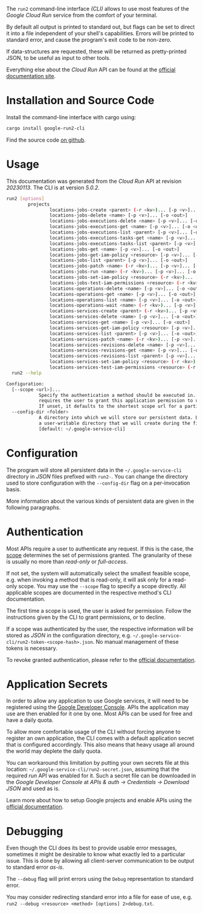 <!---
DO NOT EDIT !
This file was generated automatically from 'src/generator/templates/cli/README.md.mako'
DO NOT EDIT !
-->
The `run2` command-line interface *(CLI)* allows to use most features of the *Google Cloud Run* service from the comfort of your terminal.

By default all output is printed to standard out, but flags can be set to direct it into a file independent of your shell's
capabilities. Errors will be printed to standard error, and cause the program's exit code to be non-zero.

If data-structures are requested, these will be returned as pretty-printed JSON, to be useful as input to other tools.

Everything else about the *Cloud Run* API can be found at the
[official documentation site](https://cloud.google.com/run/).

# Installation and Source Code

Install the command-line interface with cargo using:

```bash
cargo install google-run2-cli
```

Find the source code [on github](https://github.com/Byron/google-apis-rs/tree/main/gen/run2-cli).

# Usage

This documentation was generated from the *Cloud Run* API at revision *20230113*. The CLI is at version *5.0.2*.

```bash
run2 [options]
        projects
                locations-jobs-create <parent> (-r <kv>)... [-p <v>]... [-o <out>]
                locations-jobs-delete <name> [-p <v>]... [-o <out>]
                locations-jobs-executions-delete <name> [-p <v>]... [-o <out>]
                locations-jobs-executions-get <name> [-p <v>]... [-o <out>]
                locations-jobs-executions-list <parent> [-p <v>]... [-o <out>]
                locations-jobs-executions-tasks-get <name> [-p <v>]... [-o <out>]
                locations-jobs-executions-tasks-list <parent> [-p <v>]... [-o <out>]
                locations-jobs-get <name> [-p <v>]... [-o <out>]
                locations-jobs-get-iam-policy <resource> [-p <v>]... [-o <out>]
                locations-jobs-list <parent> [-p <v>]... [-o <out>]
                locations-jobs-patch <name> (-r <kv>)... [-p <v>]... [-o <out>]
                locations-jobs-run <name> (-r <kv>)... [-p <v>]... [-o <out>]
                locations-jobs-set-iam-policy <resource> (-r <kv>)... [-p <v>]... [-o <out>]
                locations-jobs-test-iam-permissions <resource> (-r <kv>)... [-p <v>]... [-o <out>]
                locations-operations-delete <name> [-p <v>]... [-o <out>]
                locations-operations-get <name> [-p <v>]... [-o <out>]
                locations-operations-list <name> [-p <v>]... [-o <out>]
                locations-operations-wait <name> (-r <kv>)... [-p <v>]... [-o <out>]
                locations-services-create <parent> (-r <kv>)... [-p <v>]... [-o <out>]
                locations-services-delete <name> [-p <v>]... [-o <out>]
                locations-services-get <name> [-p <v>]... [-o <out>]
                locations-services-get-iam-policy <resource> [-p <v>]... [-o <out>]
                locations-services-list <parent> [-p <v>]... [-o <out>]
                locations-services-patch <name> (-r <kv>)... [-p <v>]... [-o <out>]
                locations-services-revisions-delete <name> [-p <v>]... [-o <out>]
                locations-services-revisions-get <name> [-p <v>]... [-o <out>]
                locations-services-revisions-list <parent> [-p <v>]... [-o <out>]
                locations-services-set-iam-policy <resource> (-r <kv>)... [-p <v>]... [-o <out>]
                locations-services-test-iam-permissions <resource> (-r <kv>)... [-p <v>]... [-o <out>]
  run2 --help

Configuration:
  [--scope <url>]...
            Specify the authentication a method should be executed in. Each scope
            requires the user to grant this application permission to use it.
            If unset, it defaults to the shortest scope url for a particular method.
  --config-dir <folder>
            A directory into which we will store our persistent data. Defaults to
            a user-writable directory that we will create during the first invocation.
            [default: ~/.google-service-cli]

```

# Configuration

The program will store all persistent data in the `~/.google-service-cli` directory in *JSON* files prefixed with `run2-`.  You can change the directory used to store configuration with the `--config-dir` flag on a per-invocation basis.

More information about the various kinds of persistent data are given in the following paragraphs.

# Authentication

Most APIs require a user to authenticate any request. If this is the case, the [scope][scopes] determines the 
set of permissions granted. The granularity of these is usually no more than *read-only* or *full-access*.

If not set, the system will automatically select the smallest feasible scope, e.g. when invoking a
method that is read-only, it will ask only for a read-only scope. 
You may use the `--scope` flag to specify a scope directly. 
All applicable scopes are documented in the respective method's CLI documentation.

The first time a scope is used, the user is asked for permission. Follow the instructions given 
by the CLI to grant permissions, or to decline.

If a scope was authenticated by the user, the respective information will be stored as *JSON* in the configuration
directory, e.g. `~/.google-service-cli/run2-token-<scope-hash>.json`. No manual management of these tokens
is necessary.

To revoke granted authentication, please refer to the [official documentation][revoke-access].

# Application Secrets

In order to allow any application to use Google services, it will need to be registered using the 
[Google Developer Console][google-dev-console]. APIs the application may use are then enabled for it
one by one. Most APIs can be used for free and have a daily quota.

To allow more comfortable usage of the CLI without forcing anyone to register an own application, the CLI
comes with a default application secret that is configured accordingly. This also means that heavy usage
all around the world may deplete the daily quota.

You can workaround this limitation by putting your own secrets file at this location: 
`~/.google-service-cli/run2-secret.json`, assuming that the required *run* API 
was enabled for it. Such a secret file can be downloaded in the *Google Developer Console* at 
*APIs & auth -> Credentials -> Download JSON* and used as is.

Learn more about how to setup Google projects and enable APIs using the [official documentation][google-project-new].


# Debugging

Even though the CLI does its best to provide usable error messages, sometimes it might be desirable to know
what exactly led to a particular issue. This is done by allowing all client-server communication to be 
output to standard error *as-is*.

The `--debug` flag will print errors using the `Debug` representation to standard error.

You may consider redirecting standard error into a file for ease of use, e.g. `run2 --debug <resource> <method> [options] 2>debug.txt`.


[scopes]: https://developers.google.com/+/api/oauth#scopes
[revoke-access]: http://webapps.stackexchange.com/a/30849
[google-dev-console]: https://console.developers.google.com/
[google-project-new]: https://developers.google.com/console/help/new/
